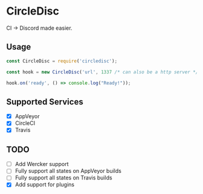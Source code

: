 # CircleDisc

CI -> Discord made easier.


## Usage

```js
const CircleDisc = require('circledisc');

const hook = new CircleDisc('url', 1337 /* can also be a http server */);

hook.on('ready', () => console.log("Ready!"));

```

## Supported Services

- [x] AppVeyor
- [x] CircleCI
- [x] Travis

## TODO

- [ ] Add Wercker support
- [ ] Fully support all states on AppVeyor builds
- [ ] Fully support all states on Travis builds
- [x] Add support for plugins
